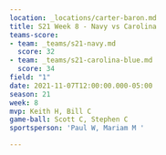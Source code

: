 ```yaml
---
location: _locations/carter-baron.md
title: S21 Week 8 - Navy vs Carolina
teams-score:
- team: _teams/s21-navy.md
  score: 32
- team: _teams/s21-carolina-blue.md
  score: 34
field: "1"
date: 2021-11-07T12:00:00.000-05:00
season: 21
week: 8
mvp: Keith H, Bill C
game-ball: Scott C, Stephen C
sportsperson: 'Paul W, Mariam M '

---
```

